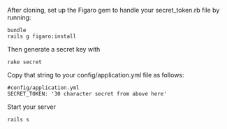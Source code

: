 After cloning, set up the Figaro gem to handle your secret_token.rb file by running:

	bundle
	rails g figaro:install

Then generate a secret key with

	rake secret

Copy that string to your config/application.yml file as follows:

	#config/application.yml
	SECRET_TOKEN: '30 character secret from above here'

Start your server
	
	rails s

